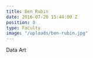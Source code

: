 ```yaml
---
title: Ben Rubin
date: 2016-07-20 15:44:00 Z
position: 8
type: Faculty
image: "/uploads/ben-rubin.jpg"
---
```


Data Art
